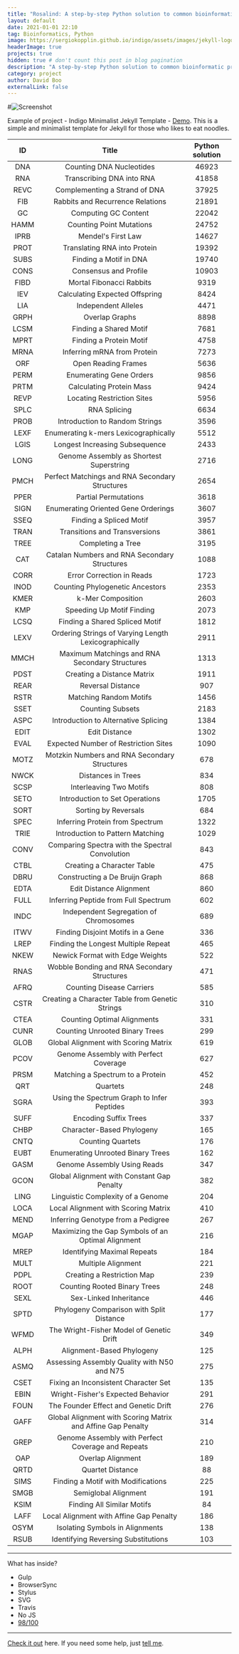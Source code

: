 ```yaml
---
title: "Rosalind: A step-by-step Python solution to common bioinformatic problems"
layout: default
date: 2021-01-01 22:10
tag: Bioinformatics, Python
image: https://sergiokopplin.github.io/indigo/assets/images/jekyll-logo-light-solid.png
headerImage: true
projects: true
hidden: true # don't count this post in blog pagination
description: "A step-by-step Python solution to common bioinformatic problems."
category: project
author: David Boo
externalLink: false
---
```


#![Screenshot](https://raw.githubusercontent.com/sergiokopplin/indigo/gh-pages/assets/screen-shot.png)

Example of project - Indigo Minimalist Jekyll Template - [Demo](https://sergiokopplin.github.io/indigo/). This is a simple and minimalist template for Jekyll for those who likes to eat noodles.

<p align="center">

**ID**|**Title**|**Python solution**
:-----:|:-----:|:-----:
DNA|Counting DNA Nucleotides|46923
RNA|Transcribing DNA into RNA|41858
REVC|Complementing a Strand of DNA|37925
FIB|Rabbits and Recurrence Relations|21891
GC|Computing GC Content|22042
HAMM|Counting Point Mutations|24752
IPRB|Mendel's First Law|14627
PROT|Translating RNA into Protein|19392
SUBS|Finding a Motif in DNA|19740
CONS|Consensus and Profile|10903
FIBD|Mortal Fibonacci Rabbits|9319
IEV|Calculating Expected Offspring|8424
LIA|Independent Alleles|4471
GRPH|Overlap Graphs|8898
LCSM|Finding a Shared Motif|7681
MPRT|Finding a Protein Motif|4758
MRNA|Inferring mRNA from Protein|7273
ORF|Open Reading Frames|5636
PERM|Enumerating Gene Orders|9856
PRTM|Calculating Protein Mass|9424
REVP|Locating Restriction Sites|5956
SPLC|RNA Splicing|6634
PROB|Introduction to Random Strings|3596
LEXF|Enumerating k-mers Lexicographically|5512
LGIS|Longest Increasing Subsequence|2433
LONG|Genome Assembly as Shortest Superstring|2716
PMCH|Perfect Matchings and RNA Secondary Structures|2654
PPER|Partial Permutations|3618
SIGN|Enumerating Oriented Gene Orderings|3607
SSEQ|Finding a Spliced Motif|3957
TRAN|Transitions and Transversions|3861
TREE|Completing a Tree|3195
CAT|Catalan Numbers and RNA Secondary Structures|1088
CORR|Error Correction in Reads|1723
INOD|Counting Phylogenetic Ancestors|2353
KMER|k-Mer Composition|2603
KMP|Speeding Up Motif Finding|2073
LCSQ|Finding a Shared Spliced Motif|1812
LEXV|Ordering Strings of Varying Length Lexicographically|2911
MMCH|Maximum Matchings and RNA Secondary Structures|1313
PDST|Creating a Distance Matrix|1911
REAR|Reversal Distance|907
RSTR|Matching Random Motifs|1456
SSET|Counting Subsets|2183
ASPC|Introduction to Alternative Splicing|1384
EDIT|Edit Distance|1302
EVAL|Expected Number of Restriction Sites|1090
MOTZ|Motzkin Numbers and RNA Secondary Structures|678
NWCK|Distances in Trees|834
SCSP|Interleaving Two Motifs|808
SETO|Introduction to Set Operations|1705
SORT|Sorting by Reversals|684
SPEC|Inferring Protein from Spectrum|1322
TRIE|Introduction to Pattern Matching|1029
CONV|Comparing Spectra with the Spectral Convolution|843
CTBL|Creating a Character Table|475
DBRU|Constructing a De Bruijn Graph|868
EDTA|Edit Distance Alignment|860
FULL|Inferring Peptide from Full Spectrum|602
INDC|Independent Segregation of Chromosomes|689
ITWV|Finding Disjoint Motifs in a Gene|336
LREP|Finding the Longest Multiple Repeat|465
NKEW|Newick Format with Edge Weights|522
RNAS|Wobble Bonding and RNA Secondary Structures|471
AFRQ|Counting Disease Carriers|585
CSTR|Creating a Character Table from Genetic Strings|310
CTEA|Counting Optimal Alignments|331
CUNR|Counting Unrooted Binary Trees|299
GLOB|Global Alignment with Scoring Matrix|619
PCOV|Genome Assembly with Perfect Coverage|627
PRSM|Matching a Spectrum to a Protein|452
QRT|Quartets|248
SGRA|Using the Spectrum Graph to Infer Peptides|393
SUFF|Encoding Suffix Trees|337
CHBP|Character-Based Phylogeny|165
CNTQ|Counting Quartets|176
EUBT|Enumerating Unrooted Binary Trees|162
GASM|Genome Assembly Using Reads|347
GCON|Global Alignment with Constant Gap Penalty|382
LING|Linguistic Complexity of a Genome|204
LOCA|Local Alignment with Scoring Matrix|410
MEND|Inferring Genotype from a Pedigree|267
MGAP|Maximizing the Gap Symbols of an Optimal Alignment|216
MREP|Identifying Maximal Repeats|184
MULT|Multiple Alignment|221
PDPL|Creating a Restriction Map|239
ROOT|Counting Rooted Binary Trees|248
SEXL|Sex-Linked Inheritance|446
SPTD|Phylogeny Comparison with Split Distance|177
WFMD|The Wright-Fisher Model of Genetic Drift|349
ALPH|Alignment-Based Phylogeny|125
ASMQ|Assessing Assembly Quality with N50 and N75|275
CSET|Fixing an Inconsistent Character Set|135
EBIN|Wright-Fisher's Expected Behavior|291
FOUN|The Founder Effect and Genetic Drift|276
GAFF|Global Alignment with Scoring Matrix and Affine Gap Penalty|314
GREP|Genome Assembly with Perfect Coverage and Repeats|210
OAP|Overlap Alignment|189
QRTD|Quartet Distance|88
SIMS|Finding a Motif with Modifications|225
SMGB|Semiglobal Alignment|191
KSIM|Finding All Similar Motifs|84
LAFF|Local Alignment with Affine Gap Penalty|186
OSYM|Isolating Symbols in Alignments|138
RSUB|Identifying Reversing Substitutions|103

</p>

---

What has inside?

- Gulp
- BrowserSync
- Stylus
- SVG
- Travis
- No JS
- [98/100](https://developers.google.com/speed/pagespeed/insights/?url=http%3A%2F%2Fsergiokopplin.github.io%2Findigo%2F)

---

[Check it out](https://sergiokopplin.github.io/indigo/) here.
If you need some help, just [tell me](https://github.com/sergiokopplin/indigo/issues).
